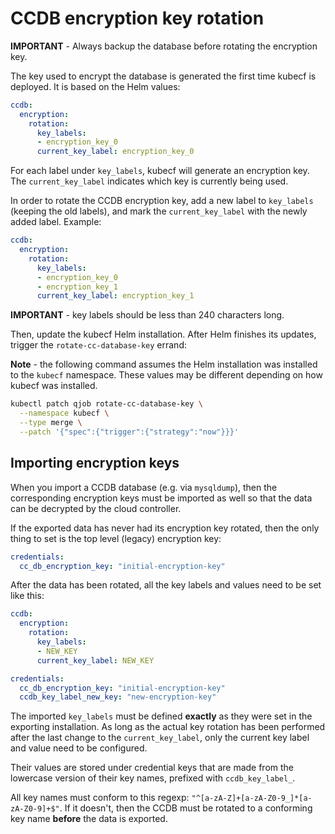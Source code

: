 # CCDB encryption key rotation

**IMPORTANT** - Always backup the database before rotating the encryption key.

The key used to encrypt the database is generated the first time kubecf is deployed.
It is based on the Helm values:

```yaml
ccdb:
  encryption:
    rotation:
      key_labels:
      - encryption_key_0
      current_key_label: encryption_key_0
```

For each label under `key_labels`, kubecf will generate an encryption key.
The `current_key_label` indicates which key is currently being used.

In order to rotate the CCDB encryption key, add a new label to `key_labels` (keeping the old
labels), and mark the `current_key_label` with the newly added label. Example:

```yaml
ccdb:
  encryption:
    rotation:
      key_labels:
      - encryption_key_0
      - encryption_key_1
      current_key_label: encryption_key_1
```

**IMPORTANT** - key labels should be less than 240 characters long.

Then, update the kubecf Helm installation. After Helm finishes its updates, trigger the
`rotate-cc-database-key` errand:

**Note** - the following command assumes the Helm installation was installed to the `kubecf`
namespace. These values may be different depending on how kubecf was installed.

```sh
kubectl patch qjob rotate-cc-database-key \
  --namespace kubecf \
  --type merge \
  --patch '{"spec":{"trigger":{"strategy":"now"}}}'
```

## Importing encryption keys

When you import a CCDB database (e.g. via `mysqldump`), then the corresponding encryption
keys must be imported as well so that the data can be decrypted by the cloud controller.

If the exported data has never had its encryption key rotated, then the only thing to set is
the top level (legacy) encryption key:

```yaml
credentials:
  cc_db_encryption_key: "initial-encryption-key"
```

After the data has been rotated, all the key labels and values need to be set like this:

```yaml
ccdb:
  encryption:
    rotation:
      key_labels:
      - NEW_KEY
      current_key_label: NEW_KEY

credentials:
  cc_db_encryption_key: "initial-encryption-key"
  ccdb_key_label_new_key: "new-encryption-key"
```

The imported `key_labels` must be defined **exactly** as they were set in the exporting installation.
As long as the actual key rotation has been performed after the last change to the
`current_key_label`, only the current key label and value need to be configured.

Their values are stored under credential keys that are made from the lowercase version of
their key names, prefixed with `ccdb_key_label_`.

All key names must conform to this regexp: `"^[a-zA-Z]+[a-zA-Z0-9_]*[a-zA-Z0-9]+$"`.
If it doesn't, then the CCDB must be rotated to a conforming key name **before** the
data is exported.
